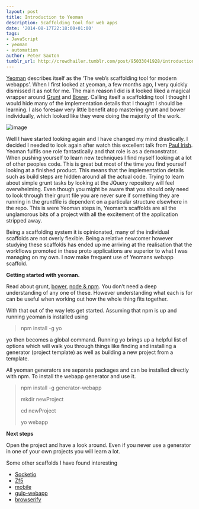 ```yaml
---
layout: post
title: Introduction to Yeoman
description: Scaffolding tool for web apps
date: '2014-08-17T22:18:00+01:00'
tags:
- JavaScript
- yeoman
- automation
author: Peter Saxton
tumblr_url: http://crowdhailer.tumblr.com/post/95033041928/introduction-to-yeoman
---
```

<p><a href="http://yeoman.io/" title="The web's scaffolding tool" target="_blank">Yeoman</a> describes itself as the &lsquo;The web&rsquo;s scaffolding tool for modern webapps&rsquo;. When I first looked at yeoman, a few months ago, I very quickly dismissed it as not for me. The main reason I did is it looked liked a magical wrapper around <a href="http://gruntjs.com/" title="Grunt: The JavaScript task runner" target="_blank">Grunt</a> and <a href="http://bower.io/" title="Bower" target="_blank">Bower</a>. Calling itself a scaffolding tool I thought I would hide many of the implementation details that I thought I should be learning. I also foresaw very little benefit atop mastering grunt and bower individually, which looked like they were doing the majority of the work.</p>
<p><img alt="image" src="https://31.media.tumblr.com/92279d3fc111a53aa4a5dee56ff485dd/tumblr_inline_nagwzbMrF51s4ay8u.png"/></p>
<p><!-- more --></p>
<p>Well I have started looking again and I have changed my mind drastically. I decided I needed to look again after watch this excellent talk from <a href="https://www.youtube.com/watch?feature=player_embedded&amp;v=Mk-tFn2Ix6g" title="Better Web App Development Through Tooling" target="_blank">Paul Irish</a>. Yeoman fulfils one role fantastically and that role is as a demonstrator. When pushing yourself to learn new techniques I find myself looking at a lot of other peoples code. This is great but most of the time you find yourself looking at a finished product. This means that the implementation details such as build steps are hidden around all the actual code. Trying to learn about simple grunt tasks by looking at the JQuery repository will feel overwhelming. Even though you might be aware that you should only need to look through their grunt file you are never sure if something they are running in the gruntfile is dependent on a particular structure elsewhere in the repo. This is were Yeoman steps in, Yeoman&rsquo;s scaffolds are all the unglamorous bits of a project with all the excitement of the application stripped away.</p>
<p>Being a scaffolding system it is opinionated, many of the individual scaffolds are not overly flexible. Being a relative newcomer however studying these scaffolds has ended up me arriving at the realisation that the workflows promoted in these proto applications are superior to what I was managing on my own. I now make frequent use of Yeomans webapp scaffold.</p>
<p><strong>Getting started with yeoman.</strong></p>
<p>Read about grunt, <a href="http://crowdhailer.tumblr.com/2014/06/25/quick-intro-to-bower.html" title="Quick intro to Bower" target="_blank">bower</a>, <a href="http://crowdhailer.tumblr.com/2014/04/30/starting-with-node-js-and-npm.html" title="Starting with node.js and Npm" target="_blank">node &amp; npm</a>. You don&rsquo;t need a deep understanding of any one of these. However understanding what each is for can be useful when working out how the whole thing fits together. </p>
<p>With that out of the way lets get started. Assuming that npm is up and running yeoman is installed using</p>
<blockquote>
<p>npm install -g yo</p>
</blockquote>
<p>yo then becomes a global command. Running yo brings up a helpful list of options which will walk you through things like finding and installing a generator (project template) as well as building a new project from a template.</p>
<p>All yeoman generators are separate packages and can be installed directly with npm. To install the webapp generator and use it.</p>
<blockquote>
<p>npm install -g generator-webapp</p>
<p>mkdir newProject</p>
<p>cd newProject</p>
<p>yo webapp</p>
</blockquote>
<p><strong>Next steps</strong></p>
<p>Open the project and have a look around. Even if you never use a generator in one of your own projects you will learn a lot.</p>
<p>Some other scaffolds I have found interesting</p>
<ul><li><a href="https://www.npmjs.org/package/generator-socketio" target="_blank">Socketio</a></li>
<li><a href="https://www.npmjs.org/package/generator-zf5" target="_blank">Zf5</a></li>
<li><a href="https://www.npmjs.org/package/generator-mobile" target="_blank">mobile</a></li>
<li><a href="https://www.npmjs.org/package/generator-gulp-webapp" target="_blank">gulp-webapp</a></li>
<li><a href="https://www.npmjs.org/package/generator-browserify" target="_blank">browserify</a></li>
</ul>
